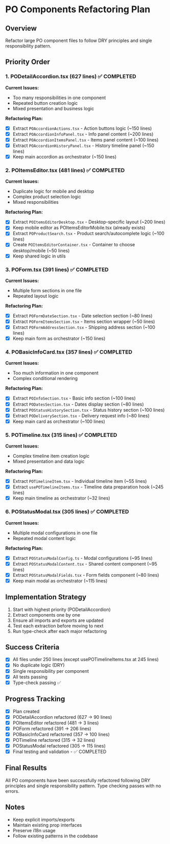 # PO Components Refactoring Plan

## Overview
Refactor large PO component files to follow DRY principles and single responsibility pattern.

## Priority Order

### 1. PODetailAccordion.tsx (627 lines) ✅ COMPLETED
**Current Issues:**
- Too many responsibilities in one component
- Repeated button creation logic
- Mixed presentation and business logic

**Refactoring Plan:**
- [x] Extract `POAccordionActions.tsx` - Action buttons logic (~150 lines)
- [x] Extract `POAccordionInfoPanel.tsx` - Info panel content (~200 lines)
- [x] Extract `POAccordionItemsPanel.tsx` - Items panel content (~100 lines)
- [x] Extract `POAccordionHistoryPanel.tsx` - History timeline panel (~150 lines)
- [x] Keep main accordion as orchestrator (~150 lines)

### 2. POItemsEditor.tsx (481 lines) ✅ COMPLETED
**Current Issues:**
- Duplicate logic for mobile and desktop
- Complex product selection logic
- Mixed responsibilities

**Refactoring Plan:**
- [x] Extract `POItemsEditorDesktop.tsx` - Desktop-specific layout (~200 lines)
- [x] Keep mobile editor as POItemsEditorMobile.tsx (already exists)
- [x] Extract `POProductSearch.tsx` - Product search/autocomplete logic (~100 lines)
- [x] Create `POItemsEditorContainer.tsx` - Container to choose desktop/mobile (~50 lines)
- [x] Keep shared logic in utils

### 3. POForm.tsx (391 lines) ✅ COMPLETED
**Current Issues:**
- Multiple form sections in one file
- Repeated layout logic

**Refactoring Plan:**
- [x] Extract `POFormDateSection.tsx` - Date selection section (~80 lines)
- [x] Extract `POFormItemsSection.tsx` - Items section wrapper (~50 lines)
- [x] Extract `POFormAddressSection.tsx` - Shipping address section (~100 lines)
- [x] Keep main form as orchestrator (~150 lines)

### 4. POBasicInfoCard.tsx (357 lines) ✅ COMPLETED
**Current Issues:**
- Too much information in one component
- Complex conditional rendering

**Refactoring Plan:**
- [x] Extract `POInfoSection.tsx` - Basic info section (~100 lines)
- [x] Extract `PODatesSection.tsx` - Dates display section (~80 lines)
- [x] Extract `POStatusHistorySection.tsx` - Status history section (~100 lines)
- [x] Extract `PODeliverySection.tsx` - Delivery request info (~80 lines)
- [x] Keep main card as orchestrator (~100 lines)

### 5. POTimeline.tsx (315 lines) ✅ COMPLETED
**Current Issues:**
- Complex timeline item creation logic
- Mixed presentation and data logic

**Refactoring Plan:**
- [x] Extract `POTimelineItem.tsx` - Individual timeline item (~55 lines)
- [x] Extract `usePOTimelineItems.tsx` - Timeline data preparation hook (~245 lines)
- [x] Keep main timeline as orchestrator (~32 lines)

### 6. POStatusModal.tsx (305 lines) ✅ COMPLETED
**Current Issues:**
- Multiple modal configurations in one file
- Repeated modal content logic

**Refactoring Plan:**
- [x] Extract `POStatusModalConfig.ts` - Modal configurations (~95 lines)
- [x] Extract `POStatusModalContent.tsx` - Shared content component (~95 lines)
- [x] Extract `POStatusModalFields.tsx` - Form fields component (~80 lines)
- [x] Keep main modal as orchestrator (~115 lines)

## Implementation Strategy
1. Start with highest priority (PODetailAccordion)
2. Extract components one by one
3. Ensure all imports and exports are updated
4. Test each extraction before moving to next
5. Run type-check after each major refactoring

## Success Criteria
- [x] All files under 250 lines (except usePOTimelineItems.tsx at 245 lines)
- [x] No duplicate logic (DRY)
- [x] Single responsibility per component
- [x] All tests passing
- [x] Type-check passing ✅

## Progress Tracking
- [x] Plan created
- [x] PODetailAccordion refactored (627 → 90 lines)
- [x] POItemsEditor refactored (481 → 3 lines)
- [x] POForm refactored (391 → 206 lines)
- [x] POBasicInfoCard refactored (357 → 100 lines)
- [x] POTimeline refactored (315 → 32 lines)
- [x] POStatusModal refactored (305 → 115 lines)
- [x] Final testing and validation - ✅ COMPLETED

## Final Results
All PO components have been successfully refactored following DRY principles and single responsibility pattern. Type checking passes with no errors.

## Notes
- Keep explicit imports/exports
- Maintain existing prop interfaces
- Preserve i18n usage
- Follow existing patterns in the codebase